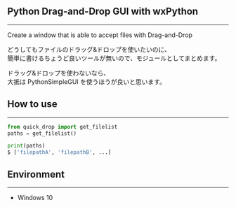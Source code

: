 ## Python Drag-and-Drop GUI with wxPython
---
Create a window that is able to accept files with Drag-and-Drop

どうしてもファイルのドラッグ&ドロップを使いたいのに、  
簡単に書けるちょうど良いツールが無いので、モジュールとしてまとめます。  

ドラッグ&ドロップを使わないなら、  
大抵は PythonSimpleGUI を使うほうが良いと思います。  


## How to use
---
```python
from quick_drop import get_filelist
paths = get_filelist()

print(paths)
$ ['filepathA', 'filepathB', ...]
```

## Environment
---
- Windows 10
